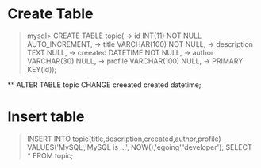 # Create Table

> mysql> CREATE TABLE topic(
>    ->   id INT(11) NOT NULL AUTO_INCREMENT,
>    ->   title VARCHAR(100) NOT NULL,
>    ->   description TEXT NULL,
>    ->   creeated DATETIME NOT NULL,
>    ->   author VARCHAR(30) NULL,
>    ->   profile VARCHAR(100) NULL,
>    ->   PRIMARY KEY(id));

** ALTER TABLE topic CHANGE creeated created datetime;

# Insert table

> INSERT INTO topic(title,description,creeated,author,profile) VALUES('MySQL','MySQL is ...', NOW(),'egoing','developer');
> SELECT * FROM topic;
